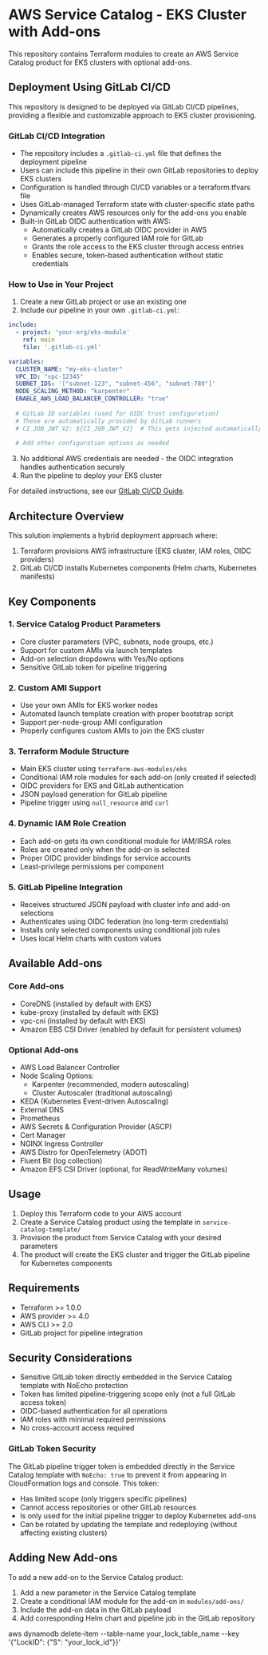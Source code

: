 # AWS Service Catalog - EKS Cluster with Add-ons

This repository contains Terraform modules to create an AWS Service Catalog product for EKS clusters with optional add-ons.

## Deployment Using GitLab CI/CD

This repository is designed to be deployed via GitLab CI/CD pipelines, providing a flexible and customizable approach to EKS cluster provisioning.

### GitLab CI/CD Integration

- The repository includes a `.gitlab-ci.yml` file that defines the deployment pipeline
- Users can include this pipeline in their own GitLab repositories to deploy EKS clusters
- Configuration is handled through CI/CD variables or a terraform.tfvars file
- Uses GitLab-managed Terraform state with cluster-specific state paths
- Dynamically creates AWS resources only for the add-ons you enable
- Built-in GitLab OIDC authentication with AWS:
  - Automatically creates a GitLab OIDC provider in AWS
  - Generates a properly configured IAM role for GitLab
  - Grants the role access to the EKS cluster through access entries
  - Enables secure, token-based authentication without static credentials

### How to Use in Your Project

1. Create a new GitLab project or use an existing one
2. Include our pipeline in your own `.gitlab-ci.yml`:

```yaml
include:
  - project: 'your-org/eks-module'
    ref: main
    file: '.gitlab-ci.yml'

variables:
  CLUSTER_NAME: "my-eks-cluster"
  VPC_ID: "vpc-12345"
  SUBNET_IDS: '["subnet-123", "subnet-456", "subnet-789"]'
  NODE_SCALING_METHOD: "karpenter"
  ENABLE_AWS_LOAD_BALANCER_CONTROLLER: "true"
  
  # GitLab ID variables (used for OIDC trust configuration)
  # These are automatically provided by GitLab runners
  # CI_JOB_JWT_V2: ${CI_JOB_JWT_V2}  # This gets injected automatically
  
  # Add other configuration options as needed
```

3. No additional AWS credentials are needed - the OIDC integration handles authentication securely
4. Run the pipeline to deploy your EKS cluster

For detailed instructions, see our [GitLab CI/CD Guide](./docs/gitlab-ci-guide.md).

## Architecture Overview

This solution implements a hybrid deployment approach where:
1. Terraform provisions AWS infrastructure (EKS cluster, IAM roles, OIDC providers)
2. GitLab CI/CD installs Kubernetes components (Helm charts, Kubernetes manifests)

## Key Components

### 1. Service Catalog Product Parameters
- Core cluster parameters (VPC, subnets, node groups, etc.)
- Support for custom AMIs via launch templates
- Add-on selection dropdowns with Yes/No options
- Sensitive GitLab token for pipeline triggering

### 2. Custom AMI Support
- Use your own AMIs for EKS worker nodes
- Automated launch template creation with proper bootstrap script
- Support per-node-group AMI configuration
- Properly configures custom AMIs to join the EKS cluster

### 3. Terraform Module Structure
- Main EKS cluster using `terraform-aws-modules/eks`
- Conditional IAM role modules for each add-on (only created if selected)
- OIDC providers for EKS and GitLab authentication
- JSON payload generation for GitLab pipeline
- Pipeline trigger using `null_resource` and `curl`

### 4. Dynamic IAM Role Creation
- Each add-on gets its own conditional module for IAM/IRSA roles
- Roles are created only when the add-on is selected
- Proper OIDC provider bindings for service accounts
- Least-privilege permissions per component

### 5. GitLab Pipeline Integration
- Receives structured JSON payload with cluster info and add-on selections
- Authenticates using OIDC federation (no long-term credentials)
- Installs only selected components using conditional job rules
- Uses local Helm charts with custom values

## Available Add-ons

### Core Add-ons
- CoreDNS (installed by default with EKS)
- kube-proxy (installed by default with EKS)
- vpc-cni (installed by default with EKS)
- Amazon EBS CSI Driver (enabled by default for persistent volumes)

### Optional Add-ons
- AWS Load Balancer Controller
- Node Scaling Options:
  - Karpenter (recommended, modern autoscaling)
  - Cluster Autoscaler (traditional autoscaling)
- KEDA (Kubernetes Event-driven Autoscaling)
- External DNS 
- Prometheus
- AWS Secrets & Configuration Provider (ASCP)
- Cert Manager
- NGINX Ingress Controller
- AWS Distro for OpenTelemetry (ADOT)
- Fluent Bit (log collection)
- Amazon EFS CSI Driver (optional, for ReadWriteMany volumes)

## Usage

1. Deploy this Terraform code to your AWS account
2. Create a Service Catalog product using the template in `service-catalog-template/`
3. Provision the product from Service Catalog with your desired parameters
4. The product will create the EKS cluster and trigger the GitLab pipeline for Kubernetes components

## Requirements

- Terraform >= 1.0.0
- AWS provider >= 4.0
- AWS CLI >= 2.0
- GitLab project for pipeline integration

## Security Considerations

- Sensitive GitLab token directly embedded in the Service Catalog template with NoEcho protection
- Token has limited pipeline-triggering scope only (not a full GitLab access token)
- OIDC-based authentication for all operations
- IAM roles with minimal required permissions
- No cross-account access required

### GitLab Token Security

The GitLab pipeline trigger token is embedded directly in the Service Catalog template with `NoEcho: true` to prevent it from appearing in CloudFormation logs and console. This token:

- Has limited scope (only triggers specific pipelines)
- Cannot access repositories or other GitLab resources
- Is only used for the initial pipeline trigger to deploy Kubernetes add-ons
- Can be rotated by updating the template and redeploying (without affecting existing clusters)

## Adding New Add-ons

To add a new add-on to the Service Catalog product:

1. Add a new parameter in the Service Catalog template
2. Create a conditional IAM module for the add-on in `modules/add-ons/`
3. Include the add-on data in the GitLab payload
4. Add corresponding Helm chart and pipeline job in the GitLab repository


aws dynamodb delete-item --table-name your_lock_table_name --key '{\"LockID\": {\"S\": \"your_lock_id\"}}'
